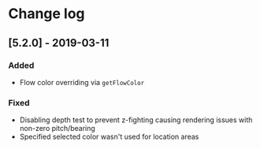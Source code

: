 # Change log

## [5.2.0] - 2019-03-11
### Added
- Flow color overriding via `getFlowColor`

### Fixed
- Disabling depth test to prevent z-fighting causing rendering issues with non-zero pitch/bearing
- Specified selected color wasn't used for location areas
